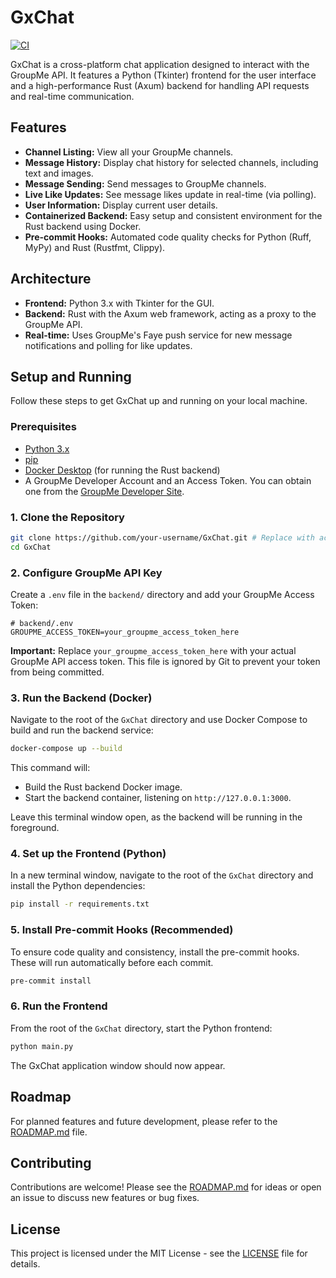 # GxChat

[![CI](https://github.com/dariusgrassi/GxChat/actions/workflows/ci.yml/badge.svg)](https://github.com/dariusgrassi/GxChat/actions/workflows/ci.yml)

GxChat is a cross-platform chat application designed to interact with the GroupMe API. It features a Python (Tkinter) frontend for the user interface and a high-performance Rust (Axum) backend for handling API requests and real-time communication.

## Features

-   **Channel Listing:** View all your GroupMe channels.
-   **Message History:** Display chat history for selected channels, including text and images.
-   **Message Sending:** Send messages to GroupMe channels.
-   **Live Like Updates:** See message likes update in real-time (via polling).
-   **User Information:** Display current user details.
-   **Containerized Backend:** Easy setup and consistent environment for the Rust backend using Docker.
-   **Pre-commit Hooks:** Automated code quality checks for Python (Ruff, MyPy) and Rust (Rustfmt, Clippy).

## Architecture

-   **Frontend:** Python 3.x with Tkinter for the GUI.
-   **Backend:** Rust with the Axum web framework, acting as a proxy to the GroupMe API.
-   **Real-time:** Uses GroupMe's Faye push service for new message notifications and polling for like updates.

## Setup and Running

Follow these steps to get GxChat up and running on your local machine.

### Prerequisites

-   [Python 3.x](https://www.python.org/downloads/)
-   [pip](https://pip.pypa.io/en/stable/installation/)
-   [Docker Desktop](https://www.docker.com/products/docker-desktop) (for running the Rust backend)
-   A GroupMe Developer Account and an Access Token. You can obtain one from the [GroupMe Developer Site](https://dev.groupme.com/).

### 1. Clone the Repository

```bash
git clone https://github.com/your-username/GxChat.git # Replace with actual repo URL
cd GxChat
```

### 2. Configure GroupMe API Key

Create a `.env` file in the `backend/` directory and add your GroupMe Access Token:

```
# backend/.env
GROUPME_ACCESS_TOKEN=your_groupme_access_token_here
```

**Important:** Replace `your_groupme_access_token_here` with your actual GroupMe API access token. This file is ignored by Git to prevent your token from being committed.

### 3. Run the Backend (Docker)

Navigate to the root of the `GxChat` directory and use Docker Compose to build and run the backend service:

```bash
docker-compose up --build
```

This command will:
-   Build the Rust backend Docker image.
-   Start the backend container, listening on `http://127.0.0.1:3000`.

Leave this terminal window open, as the backend will be running in the foreground.

### 4. Set up the Frontend (Python)

In a new terminal window, navigate to the root of the `GxChat` directory and install the Python dependencies:

```bash
pip install -r requirements.txt
```

### 5. Install Pre-commit Hooks (Recommended)

To ensure code quality and consistency, install the pre-commit hooks. These will run automatically before each commit.

```bash
pre-commit install
```

### 6. Run the Frontend

From the root of the `GxChat` directory, start the Python frontend:

```bash
python main.py
```

The GxChat application window should now appear.

## Roadmap

For planned features and future development, please refer to the [ROADMAP.md](ROADMAP.md) file.

## Contributing

Contributions are welcome! Please see the [ROADMAP.md](ROADMAP.md) for ideas or open an issue to discuss new features or bug fixes.

## License

This project is licensed under the MIT License - see the [LICENSE](LICENSE) file for details.
